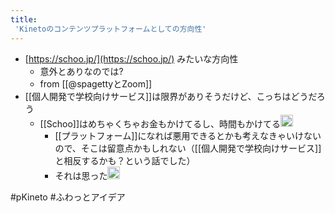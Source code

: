 ```yaml
---
title:
 'Kinetoのコンテンツプラットフォームとしての方向性'
---
```


- [https://schoo.jp/](https://schoo.jp/) みたいな方向性
    - 意外とありなのでは?
    - from [[@spagettyとZoom]]
- [[個人開発で学校向けサービス]]は限界がありそうだけど、こっちはどうだろう
    - [[Schoo]]はめちゃくちゃお金もかけてるし、時間もかけてる<img src='https://scrapbox.io/api/pages/blu3mo-public/tkgshn/icon' alt='tkgshn.icon' height="19.5"/>
        - [[プラットフォーム]]になれば悪用できるとかも考えなきゃいけないので、そこは留意点かもしれない（[[個人開発で学校向けサービス]]と相反するかも？という話でした）
        - それは思った<img src='https://scrapbox.io/api/pages/blu3mo-public/blu3mo/icon' alt='blu3mo.icon' height="19.5"/>

#pKineto #ふわっとアイデア
